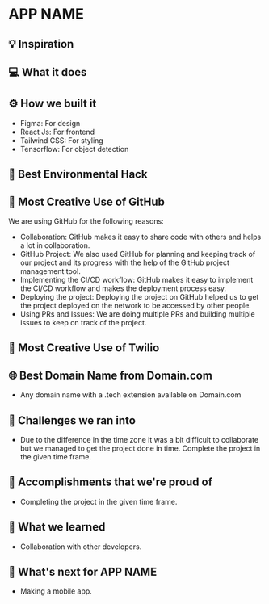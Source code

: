 # APP NAME

## 💡 Inspiration

## 💻 What it does

## ⚙️ How we built it

- Figma: For design
- React Js: For frontend
- Tailwind CSS: For styling
- Tensorflow: For object detection

## 🌳 Best Environmental Hack

## 🤝 Most Creative Use of GitHub

We are using GitHub for the following reasons:

- Collaboration: GitHub makes it easy to share code with others and helps a lot in collaboration.
- GitHub Project: We also used GitHub for planning and keeping track of our project and its progress with the help of the GitHub project management tool.
- Implementing the CI/CD workflow: GitHub makes it easy to implement the CI/CD workflow and makes the deployment process easy.
- Deploying the project: Deploying the project on GitHub helped us to get the project deployed on the network to be accessed by other people.
- Using PRs and Issues: We are doing multiple PRs and building multiple issues to keep on track of the project.

## 📧 Most Creative Use of Twilio

## 🌐 Best Domain Name from Domain.com

- Any domain name with a .tech extension available on Domain.com

## 🧠 Challenges we ran into

- Due to the difference in the time zone it was a bit difficult to collaborate but we managed to get the project done in time. Complete the project in the given time frame.

## 🏅 Accomplishments that we're proud of

- Completing the project in the given time frame.

## 📖 What we learned

- Collaboration with other developers.

## 🚀 What's next for APP NAME

- Making a mobile app.
